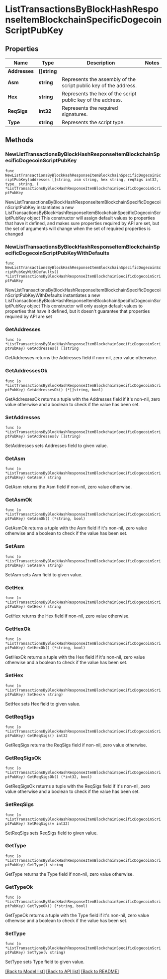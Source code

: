 # ListTransactionsByBlockHashResponseItemBlockchainSpecificDogecoinScriptPubKey

## Properties

Name | Type | Description | Notes
------------ | ------------- | ------------- | -------------
**Addresses** | **[]string** |  | 
**Asm** | **string** | Represents the assembly of the script public key of the address. | 
**Hex** | **string** | Represents the hex of the script public key of the address. | 
**ReqSigs** | **int32** | Represents the required signatures. | 
**Type** | **string** | Represents the script type. | 

## Methods

### NewListTransactionsByBlockHashResponseItemBlockchainSpecificDogecoinScriptPubKey

`func NewListTransactionsByBlockHashResponseItemBlockchainSpecificDogecoinScriptPubKey(addresses []string, asm string, hex string, reqSigs int32, type_ string, ) *ListTransactionsByBlockHashResponseItemBlockchainSpecificDogecoinScriptPubKey`

NewListTransactionsByBlockHashResponseItemBlockchainSpecificDogecoinScriptPubKey instantiates a new ListTransactionsByBlockHashResponseItemBlockchainSpecificDogecoinScriptPubKey object
This constructor will assign default values to properties that have it defined,
and makes sure properties required by API are set, but the set of arguments
will change when the set of required properties is changed

### NewListTransactionsByBlockHashResponseItemBlockchainSpecificDogecoinScriptPubKeyWithDefaults

`func NewListTransactionsByBlockHashResponseItemBlockchainSpecificDogecoinScriptPubKeyWithDefaults() *ListTransactionsByBlockHashResponseItemBlockchainSpecificDogecoinScriptPubKey`

NewListTransactionsByBlockHashResponseItemBlockchainSpecificDogecoinScriptPubKeyWithDefaults instantiates a new ListTransactionsByBlockHashResponseItemBlockchainSpecificDogecoinScriptPubKey object
This constructor will only assign default values to properties that have it defined,
but it doesn't guarantee that properties required by API are set

### GetAddresses

`func (o *ListTransactionsByBlockHashResponseItemBlockchainSpecificDogecoinScriptPubKey) GetAddresses() []string`

GetAddresses returns the Addresses field if non-nil, zero value otherwise.

### GetAddressesOk

`func (o *ListTransactionsByBlockHashResponseItemBlockchainSpecificDogecoinScriptPubKey) GetAddressesOk() (*[]string, bool)`

GetAddressesOk returns a tuple with the Addresses field if it's non-nil, zero value otherwise
and a boolean to check if the value has been set.

### SetAddresses

`func (o *ListTransactionsByBlockHashResponseItemBlockchainSpecificDogecoinScriptPubKey) SetAddresses(v []string)`

SetAddresses sets Addresses field to given value.


### GetAsm

`func (o *ListTransactionsByBlockHashResponseItemBlockchainSpecificDogecoinScriptPubKey) GetAsm() string`

GetAsm returns the Asm field if non-nil, zero value otherwise.

### GetAsmOk

`func (o *ListTransactionsByBlockHashResponseItemBlockchainSpecificDogecoinScriptPubKey) GetAsmOk() (*string, bool)`

GetAsmOk returns a tuple with the Asm field if it's non-nil, zero value otherwise
and a boolean to check if the value has been set.

### SetAsm

`func (o *ListTransactionsByBlockHashResponseItemBlockchainSpecificDogecoinScriptPubKey) SetAsm(v string)`

SetAsm sets Asm field to given value.


### GetHex

`func (o *ListTransactionsByBlockHashResponseItemBlockchainSpecificDogecoinScriptPubKey) GetHex() string`

GetHex returns the Hex field if non-nil, zero value otherwise.

### GetHexOk

`func (o *ListTransactionsByBlockHashResponseItemBlockchainSpecificDogecoinScriptPubKey) GetHexOk() (*string, bool)`

GetHexOk returns a tuple with the Hex field if it's non-nil, zero value otherwise
and a boolean to check if the value has been set.

### SetHex

`func (o *ListTransactionsByBlockHashResponseItemBlockchainSpecificDogecoinScriptPubKey) SetHex(v string)`

SetHex sets Hex field to given value.


### GetReqSigs

`func (o *ListTransactionsByBlockHashResponseItemBlockchainSpecificDogecoinScriptPubKey) GetReqSigs() int32`

GetReqSigs returns the ReqSigs field if non-nil, zero value otherwise.

### GetReqSigsOk

`func (o *ListTransactionsByBlockHashResponseItemBlockchainSpecificDogecoinScriptPubKey) GetReqSigsOk() (*int32, bool)`

GetReqSigsOk returns a tuple with the ReqSigs field if it's non-nil, zero value otherwise
and a boolean to check if the value has been set.

### SetReqSigs

`func (o *ListTransactionsByBlockHashResponseItemBlockchainSpecificDogecoinScriptPubKey) SetReqSigs(v int32)`

SetReqSigs sets ReqSigs field to given value.


### GetType

`func (o *ListTransactionsByBlockHashResponseItemBlockchainSpecificDogecoinScriptPubKey) GetType() string`

GetType returns the Type field if non-nil, zero value otherwise.

### GetTypeOk

`func (o *ListTransactionsByBlockHashResponseItemBlockchainSpecificDogecoinScriptPubKey) GetTypeOk() (*string, bool)`

GetTypeOk returns a tuple with the Type field if it's non-nil, zero value otherwise
and a boolean to check if the value has been set.

### SetType

`func (o *ListTransactionsByBlockHashResponseItemBlockchainSpecificDogecoinScriptPubKey) SetType(v string)`

SetType sets Type field to given value.



[[Back to Model list]](../README.md#documentation-for-models) [[Back to API list]](../README.md#documentation-for-api-endpoints) [[Back to README]](../README.md)


